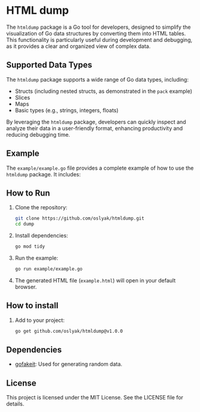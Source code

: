# HTML dump

The `htmldump` package is a Go tool for developers, designed to simplify the visualization of Go data structures by converting them into HTML tables. This functionality is particularly useful during development and debugging, as it provides a clear and organized view of complex data.

## Supported Data Types

The `htmldump` package supports a wide range of Go data types, including:

- Structs (including nested structs, as demonstrated in the `pack` example)
- Slices
- Maps
- Basic types (e.g., strings, integers, floats)

By leveraging the `htmldump` package, developers can quickly inspect and analyze their data in a user-friendly format, enhancing productivity and reducing debugging time.

## Example

The `example/example.go` file provides a complete example of how to use the `htmldump` package. It includes:

## How to Run

1. Clone the repository:
   ```bash
   git clone https://github.com/oslyak/htmldump.git
   cd dump
   ```

2. Install dependencies:
   ```bash
   go mod tidy
   ```

3. Run the example:
   ```bash
   go run example/example.go
   ```

4. The generated HTML file (`example.html`) will open in your default browser.

## How to install

1. Add to your project:
   ```bash
   go get github.com/oslyak/htmldump@v1.0.0
   ```

## Dependencies

- [gofakeit](https://github.com/brianvoe/gofakeit): Used for generating random data.

## License

This project is licensed under the MIT License. See the LICENSE file for details.